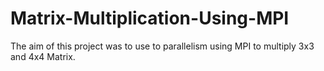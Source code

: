 # Matrix-Multiplication-Using-MPI

The aim of this project was to use to parallelism using MPI to multiply 3x3 and 4x4 Matrix.
